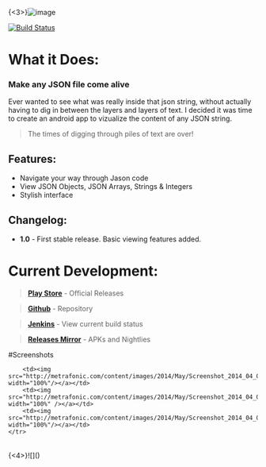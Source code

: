 {<3>}![image](/content/images/2014/May/banner.png)

[![Build Status](http://jenkins.metrafonic.com/job/JSON%20Visualizer%20Development/badge/icon)](http://jenkins.metrafonic.com/job/JSON%20Visualizer%20Development/)
# What it Does:
### Make any JSON file come alive
Ever wanted to see what was really inside that json string, without actually having to dig in between the layers and layers of text. I decided it was time to create an android app to vizualize the content of any JSON string.
> The times of digging through piles of text are over!
## Features:
* Navigate your way through Jason code
* View JSON Objects, JSON Arrays, Strings & Integers
* Stylish interface
## Changelog:
* **1.0** - First stable release. Basic viewing features added.

# Current Development:
>[**Play Store**](https://play.google.com/store/apps/details?id=com.metrafonic.jsonvisualizer) - Official Releases

>[**Github**](https://github.com/metrafonic/JSON-Visualizer-Android) - Repository

>[**Jenkins**](http://jenkins.metrafonic.com/job/JSON-Visualizer-Android/) - View current build status

>[**Releases Mirror**](http://mirror.metrafonic.com/JSON-Visualizer-Android/Releases/) - APKs and Nightlies

#Screenshots
<table border="0" bordercolor="#FFFFFF" style="background-color:#FFFFFF" width="100%" cellpadding="0" cellspacing="0">
	<tr>
    
		<td><img src="http://metrafonic.com/content/images/2014/May/Screenshot_2014_04_07_19_45_02.png" width="100%"/></a></td>
		<td><img src="http://metrafonic.com/content/images/2014/May/Screenshot_2014_04_07_18_29_07.png" width="100%" /></a></td>
        <td><img src="http://metrafonic.com/content/images/2014/May/Screenshot_2014_04_07_18_29_33.png" width="100%"/></a></td>
	</tr>
</table>
{<4>}![]()

